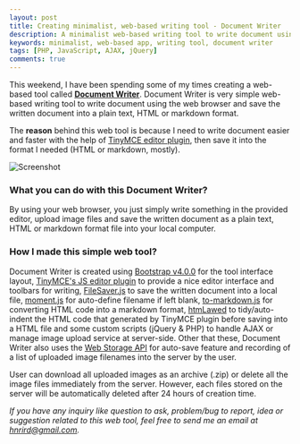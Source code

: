 ```yaml
---
layout: post
title: Creating minimalist, web-based writing tool - Document Writer
description: A minimalist web-based writing tool to write document using web browser and save it as a plain text, HTML or markdown format file.
keywords: minimalist, web-based app, writing tool, document writer
tags: [PHP, JavaScript, AJAX, jQuery]
comments: true
---
```


This weekend, I have been spending some of my times creating a web-based tool called [**Document Writer**](https://nrird.xyz/document-writer). Document Writer is very simple web-based writing tool to write document using the web browser and save the written document into a plain text, HTML or markdown format.

The **reason** behind this web tool is because I need to write document easier and faster with the help of [TinyMCE editor plugin](https://www.tinymce.com/), then save it into the format I needed (HTML or markdown, mostly).

![Screenshot](https://i.imgur.com/3FRdl5R.png)

### What you can do with this Document Writer?

By using your web browser, you just simply write something in the provided editor, upload image files and save the written document as a plain text, HTML or markdown format file into your local computer.

### How I made this simple web tool?

Document Writer is created using [Bootstrap v4.0.0](https://getbootstrap.com/) for the tool interface layout, [TinyMCE's JS editor plugin](https://www.tinymce.com/) to provide a nice editor interface and toolbars for writing, [FileSaver.js](https://github.com/eligrey/FileSaver.js/) to save the written document into a local file, [moment.js](http://momentjs.com/) for auto-define filename if left blank, [to-markdown.js](https://github.com/domchristie/to-markdown) for converting HTML code into a markdown format, [htmLawed](http://www.bioinformatics.org/phplabware/internal_utilities/htmLawed/) to tidy/auto-indent the HTML code that generated by TinyMCE plugin before saving into a HTML file and some custom scripts (jQuery & PHP) to handle AJAX or manage image upload service at server-side. Other that these, Document Writer also uses the [Web Storage API](https://developer.mozilla.org/en-US/docs/Web/API/Web_Storage_API/Using_the_Web_Storage_API) for auto-save feature and recording of a list of uploaded image filenames into the server by the user.

User can download all uploaded images as an archive (.zip) or delete all the image files immediately from the server. However, each files stored on the server will be automatically deleted after 24 hours of creation time.

_If you have any inquiry like question to ask, problem/bug to report, idea or suggestion related to this web tool, feel free to send me an email at [hnrird@gmail.com](mailto:hnrird@gmail.com)._
